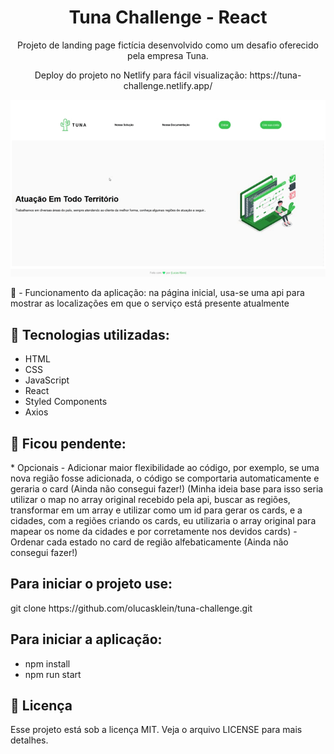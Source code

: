 <h1 align="center"> Tuna Challenge - React</h1>

<p align="center">Projeto de landing page fictícia desenvolvido como um desafio oferecido pela empresa Tuna.</p>
<p align="center">Deploy do projeto no Netlify para fácil visualização: https://tuna-challenge.netlify.app/</p>

<p align="center">
<img src="./tuna-challenge.gif">
</p>  

📖 - Funcionamento da aplicação: na página inicial, usa-se uma api para mostrar as localizações em que o serviço está presente atualmente

<h2>🚀 Tecnologias utilizadas: </h2>

- HTML
- CSS
- JavaScript
- React
- Styled Components
- Axios

<h2> 🎯 Ficou pendente: </h2>
* Opcionais
- Adicionar maior flexibilidade ao código, por exemplo, se uma nova região fosse adicionada, o código se comportaria automaticamente e geraria o card (Ainda não consegui fazer!)
(Minha ideia base para isso seria utilizar o map no array original recebido pela api, buscar as regiões, transformar em um array e utilizar como um id para gerar os cards, e a cidades, com a regiões criando os cards, eu utilizaria o array original para mapear os nome da cidades e por corretamente nos devidos cards)
- Ordenar cada estado no card de região alfebaticamente (Ainda não consegui fazer!)

<h2>Para iniciar o projeto use: </h2>
git clone https://github.com/olucasklein/tuna-challenge.git

<h2>Para iniciar a aplicação:</h2>

- npm install
- npm run start

<h2>📝 Licença</h2>
Esse projeto está sob a licença MIT. Veja o arquivo LICENSE para mais detalhes.
